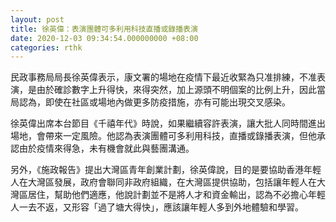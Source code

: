 ```yaml
---
layout: post
title: 徐英偉：表演團體可多利用科技直播或錄播表演
date: 2020-12-03 09:34:54.000000000 +08:00
categories: rthk
---
```


民政事務局局長徐英偉表示，康文署的場地在疫情下最近收緊為只准排練，不准表演，是由於確診數字上升得快，來得突然，加上源頭不明個案的比例上升，因此當局認為，即使在社區或場地內做更多防疫措施，亦有可能出現交叉感染。

徐英偉出席本台節目《千禧年代》時說，如果繼續容許表演，讓大批人同時間進出場地，會帶來一定風險。他認為表演團體可多利用科技，直播或錄播表演，但他承認由於疫情來得急，未有機會就此與藝團溝通。

另外，《施政報告》提出大灣區青年創業計劃，徐英偉說，目的是要協助香港年輕人在大灣區發展，政府會聯同非政府組織，在大灣區提供協助，包括讓年輕人在大灣區居住，幫助他們適應，他說計劃並不是將人才和資金輸出，認為不必擔心年輕人一去不返，又形容「過了塘大得快」，應該讓年輕人多到外地體驗和學習。
